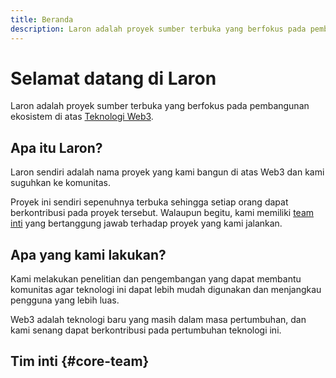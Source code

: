 ```yaml
---
title: Beranda
description: Laron adalah proyek sumber terbuka yang berfokus pada pembangunan ekosistem di atas teknologi Web3.
---
```

# Selamat datang di Laron

Laron adalah proyek sumber terbuka yang berfokus pada pembangunan ekosistem di atas [Teknologi Web3](https://ethereum.org/en/web3/).


## Apa itu Laron?

Laron sendiri adalah nama proyek yang kami bangun di atas Web3 dan kami suguhkan ke komunitas.

Proyek ini sendiri sepenuhnya terbuka sehingga setiap orang dapat berkontribusi pada proyek tersebut. Walaupun begitu, kami memiliki [team inti](#core-team) yang bertanggung jawab terhadap proyek yang kami jalankan.


## Apa yang kami lakukan?

Kami melakukan penelitian dan pengembangan yang dapat membantu komunitas agar teknologi ini dapat lebih mudah digunakan dan menjangkau pengguna yang lebih luas.

Web3 adalah teknologi baru yang masih dalam masa pertumbuhan, dan kami senang dapat berkontribusi pada pertumbuhan teknologi ini.

## Tim inti {#core-team}
